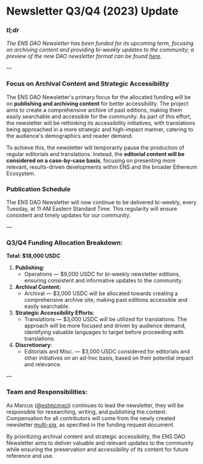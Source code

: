 # Newsletter Q3/Q4 (2023) Update

### _tl;dr_

_The ENS DAO Newsletter has been funded for its upcoming term, focusing on archiving content and providing bi-weekly updates to the community; a preview of the new DAO newsletter format can be found_ [_here_](https://paragraph.xyz/@ensdao/preview/7rfLAHICn9bn0o0c9l1r)_._

—

### **Focus on Archival Content and Strategic Accessibility**

The ENS DAO Newsletter's primary focus for the allocated funding will be on **publishing and archiving content** for better accessibility. The project aims to create a comprehensive archive of past editions, making them easily searchable and accessible for the community. As part of this effort, the newsletter will be rethinking its accessibility initiatives, with translations being approached in a more strategic and high-impact manner, catering to the audience's demographics and reader demand.

To achieve this, the newsletter will temporarily pause the production of regular editorials and translations. Instead, the **editorial content will be considered on a case-by-case basis**, focusing on presenting more relevant, results-driven developments within ENS and the broader Ethereum Ecosystem.



### Publication Schedule

The ENS DAO Newsletter will now continue to be delivered bi-weekly, every Tuesday, at 11 AM Eastern Standard Time. This regularity will ensure consistent and timely updates for our community.

—

### Q3/Q4 Funding Allocation Breakdown:

**Total: $18,000 USDC**

1. **Publishing**:
   * Operations — $9,000 USDC for bi-weekly newsletter editions, ensuring consistent and informative updates to the community.
2. **Archival Content:**
   * Archival — $3,000 USDC will be allocated towards creating a comprehensive archive site, making past editions accessible and easily searchable.
3. **Strategic Accessibility Efforts**:
   * Translations — $3,000 USDC will be utilized for translations. The approach will be more focused and driven by audience demand, identifying valuable languages to target before proceeding with translations.
4. **Discretionary**:
   * Editorials and Misc. — $3,000 USDC considered for editorials and other initiatives on an ad-hoc basis, based on their potential impact and relevance.

—

### Team and Responsibilities:

As Marcus ([@estmcmxci](https://x.com/estmcmxci)) continues to lead the newsletter, they will be responsible for researching, writing, and publishing the content. Compensation for all contributors will come from the newly created newsletter [multi-sig](https://app.safe.global/home?safe=eth:0x13aEe52C1C688d3554a15556c5353cb0c3696ea2), as specified in the funding request document.

By prioritizing archival content and strategic accessibility, the ENS DAO Newsletter aims to deliver valuable and relevant updates to the community while ensuring the preservation and accessibility of its content for future reference and use.
